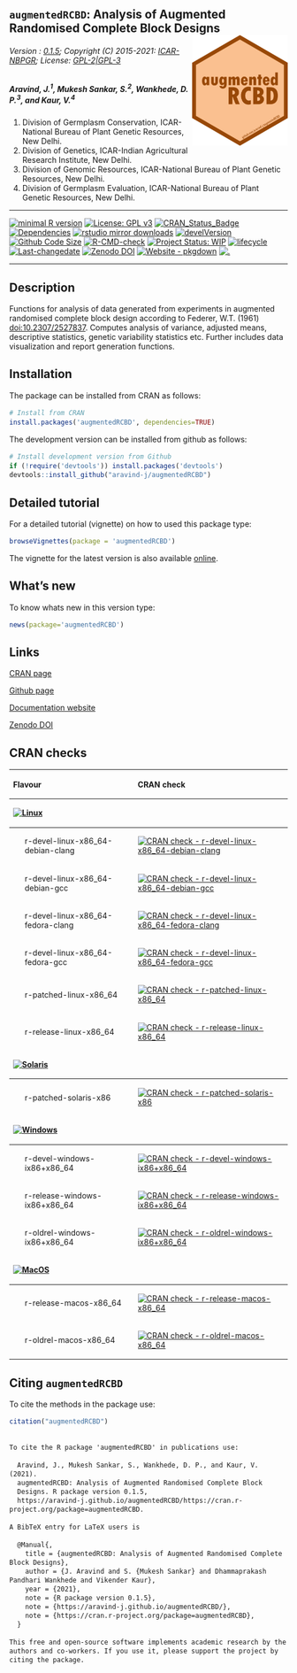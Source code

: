 
<!-- 
<img src="https://raw.githubusercontent.com/aravind-j/augmentedRCBD/master/inst/extdata/augmentedRCBD.png" width="20%" />
-->

## `augmentedRCBD`: Analysis of Augmented Randomised Complete Block Designs <img src="https://raw.githubusercontent.com/aravind-j/augmentedRCBD/master/inst/extdata/augmentedRCBD.png" align="right" alt="logo" width="173" height = "200" style = "border: none; float: right;">

###### Version : [0.1.5](https://aravind-j.github.io/augmentedRCBD/articles/Data_Analysis_with_augmentedRCBD.html#install); Copyright (C) 2015-2021: [ICAR-NBPGR](http://www.nbpgr.ernet.in/); License: [GPL-2|GPL-3](https://www.r-project.org/Licenses/)

##### *Aravind, J.<sup>1</sup>, Mukesh Sankar, S.<sup>2</sup>, Wankhede, D. P.<sup>3</sup>, and Kaur, V.<sup>4</sup>*

1.  Division of Germplasm Conservation, ICAR-National Bureau of Plant
    Genetic Resources, New Delhi.
2.  Division of Genetics, ICAR-Indian Agricultural Research Institute,
    New Delhi.
3.  Division of Genomic Resources, ICAR-National Bureau of Plant Genetic
    Resources, New Delhi.
4.  Division of Germplasm Evaluation, ICAR-National Bureau of Plant
    Genetic Resources, New Delhi.

-----

[![minimal R
version](https://img.shields.io/badge/R%3E%3D-3.0.2-6666ff.svg?logo=R)](https://cran.r-project.org/)
[![License: GPL
v3](https://img.shields.io/badge/License-GPL%20v3-blue.svg)](https://www.gnu.org/licenses/gpl-3.0)
[![CRAN\_Status\_Badge](https://www.r-pkg.org/badges/version-last-release/augmentedRCBD)](https://cran.r-project.org/package=augmentedRCBD)
[![Dependencies](https://tinyverse.netlify.com/badge/augmentedRCBD)](https://cran.r-project.org/package=augmentedRCBD)
[![rstudio mirror
downloads](https://cranlogs.r-pkg.org/badges/grand-total/augmentedRCBD?color=green)](https://CRAN.R-project.org/package=augmentedRCBD)
[![develVersion](https://img.shields.io/badge/devel%20version-0.1.5-orange.svg)](https://github.com/aravind-j/augmentedRCBD)
[![Github Code
Size](https://img.shields.io/github/languages/code-size/aravind-j/augmentedRCBD.svg)](https://github.com/aravind-j/augmentedRCBD)
[![R-CMD-check](https://github.com/aravind-j/augmentedRCBD/workflows/R-CMD-check/badge.svg)](https://github.com/aravind-j/augmentedRCBD/actions)
[![Project Status:
WIP](https://www.repostatus.org/badges/latest/inactive.svg)](https://www.repostatus.org/#inactive)
[![lifecycle](https://img.shields.io/badge/lifecycle-stable-brightgreen.svg)](https://lifecycle.r-lib.org/articles/stages.html#stable)
[![Last-changedate](https://img.shields.io/badge/last%20change-2021--06--12-yellowgreen.svg)](https://github.com/aravind-j/augmentedRCBD)
[![Zenodo
DOI](https://zenodo.org/badge/DOI/10.5281/zenodo.1310011.svg)](https://doi.org/10.5281/zenodo.1310011)
[![Website -
pkgdown](https://img.shields.io/website-up-down-green-red/https/aravind-j.github.io/augmentedRCBD.svg)](https://aravind-j.github.io/augmentedRCBD/)
[![.](https://pro-pulsar-193905.appspot.com/UA-116716530-1/welcome-page)](https://github.com/aravind-j/google-analytics-beacon)
<!-- [![packageversion](https://img.shields.io/badge/Package%20version-0.2.3.3-orange.svg)](https://github.com/aravind-j/augmentedRCBD) -->
<!-- [![GitHub Download Count](https://github-basic-badges.herokuapp.com/downloads/aravind-j/augmentedRCBD/total.svg)] -->
<!-- [![Rdoc](https://www.rdocumentation.org/badges/version/augmentedRCBD)](https://www.rdocumentation.org/packages/augmentedRCBD) -->

-----

## Description

Functions for analysis of data generated from experiments in augmented
randomised complete block design according to Federer, W.T. (1961)
[doi:10.2307/2527837](https://doi.org/10.2307/2527837). Computes
analysis of variance, adjusted means, descriptive statistics, genetic
variability statistics etc. Further includes data visualization and
report generation functions.

## Installation

The package can be installed from CRAN as follows:

``` r
# Install from CRAN
install.packages('augmentedRCBD', dependencies=TRUE)
```

The development version can be installed from github as follows:

``` r
# Install development version from Github
if (!require('devtools')) install.packages('devtools')
devtools::install_github("aravind-j/augmentedRCBD")
```

## Detailed tutorial

For a detailed tutorial (vignette) on how to used this package type:

``` r
browseVignettes(package = 'augmentedRCBD')
```

The vignette for the latest version is also available
[online](https://aravind-j.github.io/augmentedRCBD/articles/Data_Analysis_with_augmentedRCBD.html).

## What’s new

To know whats new in this version type:

``` r
news(package='augmentedRCBD')
```

## Links

[CRAN page](https://cran.r-project.org/package=augmentedRCBD)

[Github page](https://github.com/aravind-j/augmentedRCBD)

[Documentation website](https://aravind-j.github.io/augmentedRCBD/)

[Zenodo DOI](https://doi.org/10.5281/zenodo.1310011)

## CRAN checks

<table class="table table-striped table-hover" style="width: auto !important; ">

<thead>

<tr>

<th style="text-align:left;">

Flavour

</th>

<th style="text-align:left;">

CRAN check

</th>

</tr>

</thead>

<tbody>

<tr grouplength="6">

<td colspan="2" style="border-bottom: 1px solid;">

<strong>[![Linux](https://shields.io/badge/Linux--9cf?logo=Linux&style=social)](https://cran.r-project.org/web/checks/check_results_ammistability.html)</strong>

</td>

</tr>

<tr>

<td style="text-align:left;padding-left: 2em;" indentlevel="1">

r-devel-linux-x86\_64-debian-clang

</td>

<td style="text-align:left;">

[![CRAN check -
r-devel-linux-x86\_64-debian-clang](https://cranchecks.info/badges/flavor/r-devel-linux-x86_64-debian-clang/augmentedRCBD)](https://cran.r-project.org/web/checks/check_results_augmentedRCBD.html)

</td>

</tr>

<tr>

<td style="text-align:left;padding-left: 2em;" indentlevel="1">

r-devel-linux-x86\_64-debian-gcc

</td>

<td style="text-align:left;">

[![CRAN check -
r-devel-linux-x86\_64-debian-gcc](https://cranchecks.info/badges/flavor/r-devel-linux-x86_64-debian-gcc/augmentedRCBD)](https://cran.r-project.org/web/checks/check_results_augmentedRCBD.html)

</td>

</tr>

<tr>

<td style="text-align:left;padding-left: 2em;" indentlevel="1">

r-devel-linux-x86\_64-fedora-clang

</td>

<td style="text-align:left;">

[![CRAN check -
r-devel-linux-x86\_64-fedora-clang](https://cranchecks.info/badges/flavor/r-devel-linux-x86_64-fedora-clang/augmentedRCBD)](https://cran.r-project.org/web/checks/check_results_augmentedRCBD.html)

</td>

</tr>

<tr>

<td style="text-align:left;padding-left: 2em;" indentlevel="1">

r-devel-linux-x86\_64-fedora-gcc

</td>

<td style="text-align:left;">

[![CRAN check -
r-devel-linux-x86\_64-fedora-gcc](https://cranchecks.info/badges/flavor/r-devel-linux-x86_64-fedora-gcc/augmentedRCBD)](https://cran.r-project.org/web/checks/check_results_augmentedRCBD.html)

</td>

</tr>

<tr>

<td style="text-align:left;padding-left: 2em;" indentlevel="1">

r-patched-linux-x86\_64

</td>

<td style="text-align:left;">

[![CRAN check -
r-patched-linux-x86\_64](https://cranchecks.info/badges/flavor/r-patched-linux-x86_64/augmentedRCBD)](https://cran.r-project.org/web/checks/check_results_augmentedRCBD.html)

</td>

</tr>

<tr>

<td style="text-align:left;padding-left: 2em;" indentlevel="1">

r-release-linux-x86\_64

</td>

<td style="text-align:left;">

[![CRAN check -
r-release-linux-x86\_64](https://cranchecks.info/badges/flavor/r-release-linux-x86_64/augmentedRCBD)](https://cran.r-project.org/web/checks/check_results_augmentedRCBD.html)

</td>

</tr>

<tr grouplength="1">

<td colspan="2" style="border-bottom: 1px solid;">

<strong>[![Solaris](https://shields.io/badge/Solaris--9cf?logo=Oracle&style=social)](https://cran.r-project.org/web/checks/check_results_ammistability.html)</strong>

</td>

</tr>

<tr>

<td style="text-align:left;padding-left: 2em;" indentlevel="1">

r-patched-solaris-x86

</td>

<td style="text-align:left;">

[![CRAN check -
r-patched-solaris-x86](https://cranchecks.info/badges/flavor/r-patched-solaris-x86/augmentedRCBD)](https://cran.r-project.org/web/checks/check_results_augmentedRCBD.html)

</td>

</tr>

<tr grouplength="3">

<td colspan="2" style="border-bottom: 1px solid;">

<strong>[![Windows](https://shields.io/badge/Windows--9cf?logo=Windows&style=social)](https://cran.r-project.org/web/checks/check_results_ammistability.html)</strong>

</td>

</tr>

<tr>

<td style="text-align:left;padding-left: 2em;" indentlevel="1">

r-devel-windows-ix86+x86\_64

</td>

<td style="text-align:left;">

[![CRAN check -
r-devel-windows-ix86+x86\_64](https://cranchecks.info/badges/flavor/r-devel-windows-ix86+x86_64/augmentedRCBD)](https://cran.r-project.org/web/checks/check_results_augmentedRCBD.html)

</td>

</tr>

<tr>

<td style="text-align:left;padding-left: 2em;" indentlevel="1">

r-release-windows-ix86+x86\_64

</td>

<td style="text-align:left;">

[![CRAN check -
r-release-windows-ix86+x86\_64](https://cranchecks.info/badges/flavor/r-release-windows-ix86+x86_64/augmentedRCBD)](https://cran.r-project.org/web/checks/check_results_augmentedRCBD.html)

</td>

</tr>

<tr>

<td style="text-align:left;padding-left: 2em;" indentlevel="1">

r-oldrel-windows-ix86+x86\_64

</td>

<td style="text-align:left;">

[![CRAN check -
r-oldrel-windows-ix86+x86\_64](https://cranchecks.info/badges/flavor/r-oldrel-windows-ix86+x86_64/augmentedRCBD)](https://cran.r-project.org/web/checks/check_results_augmentedRCBD.html)

</td>

</tr>

<tr grouplength="2">

<td colspan="2" style="border-bottom: 1px solid;">

<strong>[![MacOS](https://shields.io/badge/MacOS--9cf?logo=Apple&style=social)](https://cran.r-project.org/web/checks/check_results_ammistability.html)</strong>

</td>

</tr>

<tr>

<td style="text-align:left;padding-left: 2em;" indentlevel="1">

r-release-macos-x86\_64

</td>

<td style="text-align:left;">

[![CRAN check -
r-release-macos-x86\_64](https://cranchecks.info/badges/flavor/r-release-macos-x86_64/augmentedRCBD)](https://cran.r-project.org/web/checks/check_results_augmentedRCBD.html)

</td>

</tr>

<tr>

<td style="text-align:left;padding-left: 2em;" indentlevel="1">

r-oldrel-macos-x86\_64

</td>

<td style="text-align:left;">

[![CRAN check -
r-oldrel-macos-x86\_64](https://cranchecks.info/badges/flavor/r-oldrel-macos-x86_64/augmentedRCBD)](https://cran.r-project.org/web/checks/check_results_augmentedRCBD.html)

</td>

</tr>

</tbody>

</table>

## Citing `augmentedRCBD`

To cite the methods in the package use:

``` r
citation("augmentedRCBD")
```

``` 

To cite the R package 'augmentedRCBD' in publications use:

  Aravind, J., Mukesh Sankar, S., Wankhede, D. P., and Kaur, V. (2021).
  augmentedRCBD: Analysis of Augmented Randomised Complete Block
  Designs. R package version 0.1.5,
  https://aravind-j.github.io/augmentedRCBD/https://cran.r-project.org/package=augmentedRCBD.

A BibTeX entry for LaTeX users is

  @Manual{,
    title = {augmentedRCBD: Analysis of Augmented Randomised Complete Block Designs},
    author = {J. Aravind and S. {Mukesh Sankar} and Dhammaprakash Pandhari Wankhede and Vikender Kaur},
    year = {2021},
    note = {R package version 0.1.5},
    note = {https://aravind-j.github.io/augmentedRCBD/},
    note = {https://cran.r-project.org/package=augmentedRCBD},
  }

This free and open-source software implements academic research by the
authors and co-workers. If you use it, please support the project by
citing the package.
```
